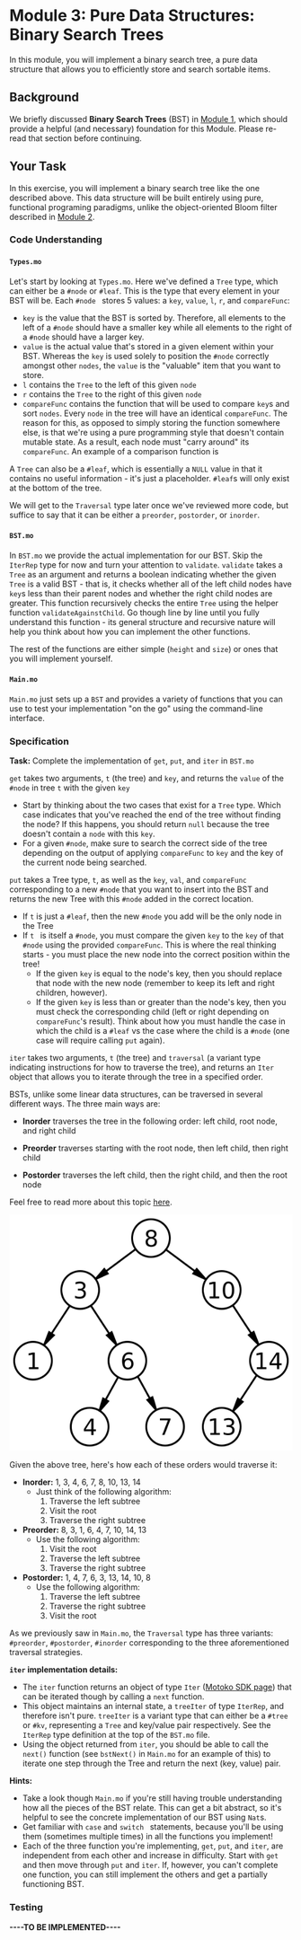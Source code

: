 # Module 3: Pure Data Structures: Binary Search Trees

In this module, you will implement a binary search tree, a pure data structure that allows you to efficiently store and search sortable items.

## Background

We briefly discussed **Binary Search Trees** (BST) in [Module 1](/module-1.md#binary-search-tree), which should provide a helpful (and necessary) foundation for this Module. Please re-read that section before continuing.

## Your Task

In this exercise, you will implement a binary search tree like the one described above. This data structure will be built entirely using pure, functional programing paradigms, unlike the object-oriented Bloom filter described in [Module 2](/Module-2.md).

### Code Understanding

#### `Types.mo`

Let's start by looking at `Types.mo`. Here we've defined a `Tree` type, which can either be a `#node` or `#leaf`. This is the type that every element in your BST will be. Each `#node ` stores 5 values: a  `key`, `value`, `l`, `r`, and `compareFunc`:

* `key` is the value that the BST is sorted by. Therefore, all elements to the left of a `#node` should have a smaller key while all elements to the right of a `#node` should have a larger key.
* `value` is the actual value that's stored in a given element within your BST. Whereas the `key` is used solely to position the `#node` correctly amongst other `nodes`, the `value` is the "valuable" item that you want to store.
* `l` contains the `Tree` to the left of this given `node`
* `r` contains the `Tree` to the right of this given `node`
* `compareFunc` contains the function that will be used to compare `key`s and sort `nodes`. Every `node` in the tree will have an identical `compareFunc`. The reason for this, as opposed to simply storing the function somewhere else, is that we're using a pure programming style that doesn't contain mutable state. As a result, each node must "carry around" its `compareFunc`. An example of a comparison function is 

A `Tree` can also be a `#leaf`, which is essentially a `NULL` value in that it contains no useful information - it's just a placeholder. `#leaf`s will only exist at the bottom of the tree.

We will get to the `Traversal` type later once we've reviewed more code, but suffice to say that it can be either a `preorder`, `postorder`, or `inorder`. 

#### `BST.mo`  

In `BST.mo` we provide the actual implementation for our BST. Skip the `IterRep` type for now and turn your attention to `validate`. `validate` takes a `Tree` as an argument and returns a boolean indicating whether the given `Tree` is a valid BST - that is, it checks whether all of the left child nodes have `key`s less than their parent nodes and whether the right child nodes are greater. This function recursively checks the entire `Tree` using the helper function `validateAgainstChild`. Go though line by line until you fully understand this function - its general structure and recursive nature will help you think about how you can implement the other functions.

The rest of the functions are either simple (`height` and `size`) or ones that you will implement yourself. 

#### `Main.mo`

`Main.mo` just sets up a `BST` and provides a variety of functions that you can use to test your implementation "on the go" using the command-line interface.

### Specification

**Task:** Complete the implementation of `get`, `put`, and `iter` in `BST.mo`

`get` takes two arguments, `t` (the tree) and `key`, and returns the `value` of the `#node` in tree `t` with the given `key`

* Start by thinking about the two cases that exist for a `Tree` type. Which case indicates that you've reached the end of the tree without finding the node? If this happens, you should return `null` because the tree doesn't contain a `node` with this `key`.
* For a given `#node`, make sure to search the correct side of the tree depending on the output of applying `compareFunc` to `key` and the key of the current node being searched.

`put` takes a Tree type, `t`, as well as the `key`, `val`, and `compareFunc` corresponding to a new `#node` that you want to insert into the BST and returns the new Tree with this `#node` added in the correct location.

* If `t` is just a `#leaf`, then the new `#node` you add will be the only node in the Tree
* If `t ` is itself a `#node`, you must compare the given `key` to the `key` of that `#node` using the provided `compareFunc`. This is where the real thinking starts - you must place the new node into the correct position within the tree!
  * If the given `key` is equal to the node's key, then you should replace that node with the new node (remember to keep its left and right children, however).
  * If the given `key` is less than or greater than the node's key, then you must check the corresponding child (left or right depending on `compareFunc`'s result). Think about how you must handle the case in which the child is a `#leaf` vs the case where the child is a `#node` (one case will require calling `put` again).

`iter` takes two arguments, `t` (the tree) and `traversal` (a variant type indicating instructions for how to traverse the tree), and returns an `Iter` object that allows you to iterate through the tree in a specified order.

BSTs, unlike some linear data structures, can be traversed in several different ways. The three main ways are:

* **Inorder** traverses the tree in the following order: left child, root node, and right child

* **Preorder** traverses starting with the root node, then left child, then right child

* **Postorder** traverses the left child, then the right child, and then the root node

Feel free to read more about this topic [here](https://www.geeksforgeeks.org/tree-traversals-inorder-preorder-and-postorder/).

![Binary Search Tree](images/Binary_search_tree.svg)

Given the above tree, here's how each of these orders would traverse it:

* **Inorder:** 1, 3, 4, 6, 7, 8, 10, 13, 14
  * Just think of the following algorithm:
    1. Traverse the left subtree
    2. Visit the root
    3. Traverse the right subtree
* **Preorder:** 8, 3, 1, 6, 4, 7, 10, 14, 13
  * Use the following algorithm:
    1. Visit the root
    2. Traverse the left subtree
    3. Traverse the right subtree
* **Postorder:** 1, 4, 7, 6, 3, 13, 14, 10, 8
  * Use the following algorithm:
    1. Traverse the left subtree
    2. Traverse the right subtree
    3. Visit the root

As we previously saw in `Main.mo`, the `Traversal` type has three variants: `#preorder`, `#postorder`, `#inorder` corresponding to the three aforementioned traversal strategies. 

**`iter` implementation details:**

* The `iter` function returns an object of type `Iter` ([Motoko SDK page](https://sdk.dfinity.org/docs/base-libraries/iter)) that can be iterated though by calling a `next` function.
* This object maintains an internal state, a `treeIter` of type `IterRep`, and therefore isn't pure. `treeIter` is a variant type that can either be a `#tree` or `#kv`, representing a `Tree` and key/value pair respectively. See the `IterRep` type definition at the top of the `BST.mo` file.
* Using the object returned from `iter`, you should be able to call the `next()` function (see `bstNext()` in `Main.mo` for an example of this) to iterate one step through the Tree and return the next (key, value) pair.

**Hints:**

* Take a look though `Main.mo` if you're still having trouble understanding how all the pieces of the BST relate. This can get a bit abstract, so it's helpful to see the concrete implementation of our BST using `Nat`s.
* Get familiar with `case` and `switch ` statements, because you'll be using them (sometimes multiple times) in all the functions you implement!
* Each of the three function you're implementing, `get`, `put`, and `iter`, are independent from each other and increase in difficulty. Start with `get` and then move through `put` and `iter`. If, however, you can't complete one function, you can still implement the others and get a partially functioning BST.

### Testing

**----TO BE IMPLEMENTED----**